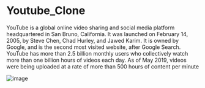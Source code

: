 # Youtube_Clone

YouTube is a global online video sharing and social media platform headquartered in San Bruno, California. It was launched on February 14, 2005, by Steve Chen, Chad Hurley, and Jawed Karim. It is owned by Google, and is the second most visited website, after Google Search. YouTube has more than 2.5 billion monthly users who collectively watch more than one billion hours of videos each day. As of May 2019, videos were being uploaded at a rate of more than 500 hours of content per minute


![image](https://user-images.githubusercontent.com/88719106/209438937-4d172bf2-27ec-4645-a027-ead7aea124aa.png)
